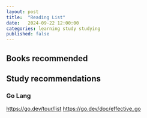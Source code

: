 ```yaml
---
layout: post
title:  "Reading List"
date:   2024-09-22 12:00:00
categories: learning study studying
published: false
---
```





## Books recommended





## Study recommendations

### Go Lang

https://go.dev/tour/list
https://go.dev/doc/effective_go

